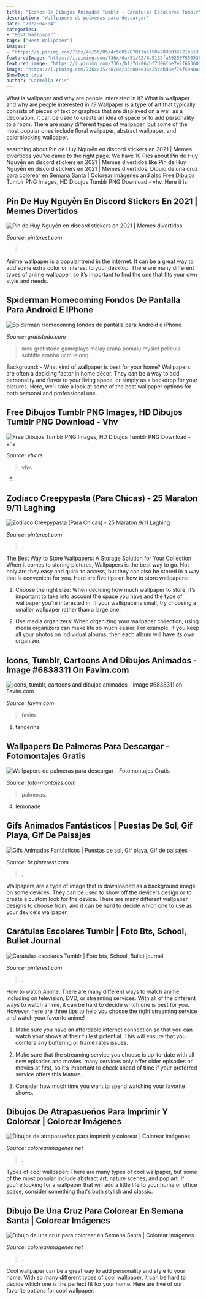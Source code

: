 ```yaml
---
title: "Iconos De Dibujos Animados Tumblr ~ Carátulas Escolares Tumblr"
description: "Wallpapers de palmeras para descargar"
date: "2022-04-04"
categories:
- "Best Wallpaper"
tags: ["Best Wallpaper"]
images:
- "https://i.pinimg.com/736x/4c/56/05/4c56057070f1a615042899032721b513.jpg"
featuredImage: "https://i.pinimg.com/736x/6a/51/32/6a5132fa86250755053540f42cd28ff1.jpg"
featured_image: "https://i.pinimg.com/736x/bf/7d/06/bf7d06fbe7e2f66360541d200b8381b6.jpg"
image: "https://i.pinimg.com/736x/35/c8/8e/35c88ee36a25cabd8ef74fe9a8a4fc6a.jpg"
ShowToc: true
author: "Carmella Kris"
---
```



What is wallpaper and why are people interested in it?
What is wallpaper and why are people interested in it?
Wallpaper is a type of art that typically consists of pieces of text or graphics that are displayed on a wall as a decoration. It can be used to create an idea of space or to add personality to a room. There are many different types of wallpaper, but some of the most popular ones include floral wallpaper, abstract wallpaper, and colorblocking wallpaper.

	

		
searching about Pin de Huy Nguyễn en discord stickers en 2021 | Memes divertidos you've came to the right page. We have 10 Pics about Pin de Huy Nguyễn en discord stickers en 2021 | Memes divertidos like Pin de Huy Nguyễn en discord stickers en 2021 | Memes divertidos, Dibujo de una cruz para colorear en Semana Santa | Colorear imágenes and also Free Dibujos Tumblr PNG Images, HD Dibujos Tumblr PNG Download - vhv. Here it is:
		
    
## Pin De Huy Nguyễn En Discord Stickers En 2021 | Memes Divertidos

<img loading=lazy src="https://i.pinimg.com/736x/bf/7d/06/bf7d06fbe7e2f66360541d200b8381b6.jpg" onerror="this.onerror=null;this.src='https://tse4.mm.bing.net/th?id=OIP.mtscfju_e1nsKRzXE2kIBgHaKd&amp;pid=15.1';" alt="Pin de Huy Nguyễn en discord stickers en 2021 | Memes divertidos">

_Source: pinterest.com_

>. 

	

Anime wallpaper is a popular trend in the internet. It can be a great way to add some extra color or interest to your desktop. There are many different types of anime wallpaper, so it’s important to find the one that fits your own style and needs.

    
## Spiderman Homecoming Fondos De Pantalla Para Android E IPhone

<img loading=lazy src="https://www.gratistodo.com/wp-content/uploads/2017/08/spiderman-homecoming-fondos-5-692x1200.jpg" onerror="this.onerror=null;this.src='https://tse3.mm.bing.net/th?id=OIP.mj8KiBo-7Ffe-Yhgd5QPIAHaM1&amp;pid=15.1';" alt="Spiderman Homecoming fondos de pantalla para Android e iPhone">

_Source: gratistodo.com_

>mcu gratistodo gameplays malay araña pomalu myslet película subtitle aranha ucm lelong. 

	

Background: - What kind of wallpaper is best for your home?
Wallpapers are often a deciding factor in home décor. They can be a way to add personality and flavor to your living space, or simply as a backdrop for your pictures. Here, we'll take a look at some of the best wallpaper options for both personal and professional use.

    
## Free Dibujos Tumblr PNG Images, HD Dibujos Tumblr PNG Download - Vhv

<img loading=lazy src="https://tl.vhv.rs/dpng/s/53-533975_dibujos-tumblr-png-transparent-png.png" onerror="this.onerror=null;this.src='https://tse1.mm.bing.net/th?id=OIP.UVw_gyU9v8r0DdV55oG0kQAAAA&amp;pid=15.1';" alt="Free Dibujos Tumblr PNG Images, HD Dibujos Tumblr PNG Download - vhv">

_Source: vhv.rs_

>vhv. 

	

5.

    
## Zodíaco Creepypasta (Para Chicas) - 25 Maraton 9/11 Laghing

<img loading=lazy src="https://i.pinimg.com/736x/6a/51/32/6a5132fa86250755053540f42cd28ff1.jpg" onerror="this.onerror=null;this.src='https://tse4.mm.bing.net/th?id=OIP.C1JHSs1NdI8jv9_ZxOtIZQHaKI&amp;pid=15.1';" alt="Zodíaco Creepypasta (Para Chicas) - 25 Maraton 9/11 Laghing">

_Source: pinterest.com_

>. 

	

The Best Way to Store Wallpapers: A Storage Solution for Your Collection
When it comes to storing pictures, Wallpapers is the best way to go. Not only are they easy and quick to access, but they can also be stored in a way that is convenient for you. Here are five tips on how to store wallpapers:
1) Choose the right size: When deciding how much wallpaper to store, it’s important to take into account the space you have and the type of wallpaper you’re interested in. If your wallspace is small, try choosing a smaller wallpaper rather than a large one.

2) Use media organizers: When organizing your wallpaper collection, using media organizers can make life so much easier. For example, if you keep all your photos on individual albums, then each album will have its own organizer.

    
## Icons, Tumblr, Cartoons And Dibujos Animados - Image #6838311 On Favim.com

<img loading=lazy src="http://p.favim.com/orig/2019/04/10/dibujos-animados-icon-cartoon-cartoons-Favim.com-7043383.jpg" onerror="this.onerror=null;this.src='https://tse4.mm.bing.net/th?id=OIP.RAW5bLK64GC0ybGO1nsxogHaHa&amp;pid=15.1';" alt="icons, tumblr, cartoons and dibujos animados - image #6838311 on Favim.com">

_Source: favim.com_

>favim. 

	

1. tangerine 

    
## Wallpapers De Palmeras Para Descargar - Fotomontajes Gratis

<img loading=lazy src="https://foto-montajes.com/wp-content/uploads/2019/05/palme2.jpg" onerror="this.onerror=null;this.src='https://tse3.mm.bing.net/th?id=OIP.LOVgKKYswynoWNATRK-g9AHaNK&amp;pid=15.1';" alt="Wallpapers de palmeras para descargar - Fotomontajes Gratis">

_Source: foto-montajes.com_

>palmeras. 

	

4. lemonade 

    
## Gifs Animados Fantásticos | Puestas De Sol, Gif Playa, Gif De Paisajes

<img loading=lazy src="https://i.pinimg.com/736x/35/c8/8e/35c88ee36a25cabd8ef74fe9a8a4fc6a.jpg" onerror="this.onerror=null;this.src='https://tse2.mm.bing.net/th?id=OIP.cJStYOwypU47LgBaWlnOJgAAAA&amp;pid=15.1';" alt="Gifs Animados Fantásticos | Puestas de sol, Gif playa, Gif de paisajes">

_Source: br.pinterest.com_

>. 

	

Wallpapers are a type of image that is downloaded as a background image on some devices. They can be used to show off the device's design or to create a custom look for the device. There are many different wallpaper designs to choose from, and it can be hard to decide which one to use as your device's wallpaper.

    
## Carátulas Escolares Tumblr | Foto Bts, School, Bullet Journal

<img loading=lazy src="https://i.pinimg.com/736x/4c/56/05/4c56057070f1a615042899032721b513.jpg" onerror="this.onerror=null;this.src='https://tse1.mm.bing.net/th?id=OIP.BGy3xxDTBo0JpQAwjXg78AHaJ3&amp;pid=15.1';" alt="Carátulas escolares Tumblr | Foto bts, School, Bullet journal">

_Source: pinterest.com_

>. 

	

How to watch Anime: There are many different ways to watch anime including on television, DVD, or streaming services.
With all of the different ways to watch anime, it can be hard to decide which one is best for you. However, here are three tips to help you choose the right streaming service and watch your favorite anime!
1. Make sure you have an affordable internet connection so that you can watch your shows at their fullest potential. This will ensure that you don’tera any buffering or frame rates issues.

2. Make sure that the streaming service you choose is up-to-date with all new episodes and movies. many services only offer older episodes or movies at first, so it’s important to check ahead of time if your preferred service offers this feature.

3. Consider how much time you want to spend watching your favorite shows.

    
## Dibujos De Atrapasueños Para Imprimir Y Colorear | Colorear Imágenes

<img loading=lazy src="https://colorearimagenes.net/wp-content/uploads/2016/01/atrapasueños.jpg3_.jpg" onerror="this.onerror=null;this.src='https://tse1.mm.bing.net/th?id=OIP.o0ddN-5ioxDbv0SBpHTpGgHaMV&amp;pid=15.1';" alt="Dibujos de atrapasueños para imprimir y colorear | Colorear imágenes">

_Source: colorearimagenes.net_

>. 

	

Types of cool wallpaper:
There are many types of cool wallpaper, but some of the most popular include abstract art, nature scenes, and pop art. If you're looking for a wallpaper that will add a little life to your home or office space, consider something that's both stylish and classic.

    
## Dibujo De Una Cruz Para Colorear En Semana Santa | Colorear Imágenes

<img loading=lazy src="https://colorearimagenes.net/wp-content/uploads/2015/03/05cruzacuestas_iXrJr.jpg" onerror="this.onerror=null;this.src='https://tse2.mm.bing.net/th?id=OIP.eVEE1qzp8YLUWmYPo4XchQHaKe&amp;pid=15.1';" alt="Dibujo de una cruz para colorear en Semana Santa | Colorear imágenes">

_Source: colorearimagenes.net_

>. 

	

Cool wallpaper can be a great way to add personality and style to your home. With so many different types of cool wallpaper, it can be hard to decide which one is the perfect fit for your home. Here are five of our favorite options for cool wallpaper: 

